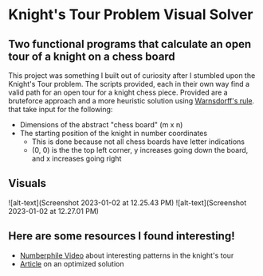 # Knight's Tour Problem Visual Solver

## Two functional programs that calculate an open tour of a knight on a chess board

This project was something I built out of curiosity after I stumbled upon the Knight's Tour problem. The scripts
provided, each in their own way find a valid path for an open tour for a knight chess piece. Provided are a 
bruteforce approach and a more heuristic solution using [Warnsdorff's rule](https://en.wikipedia.org/wiki/Knight%27s_tour). 
that take input for the following:

* Dimensions of the abstract "chess board" (m x n)
* The starting position of the knight in number coordinates
    * This is done because not all chess boards have letter indications
    * (0, 0) is the the top left corner, y increases going down the board, and x increases going right

## Visuals
![alt-text](Screenshot 2023-01-02 at 12.25.43 PM)
![alt-text](Screenshot 2023-01-02 at 12.27.01 PM)

## Here are some resources I found interesting!
 * [Numberphile Video](https://www.youtube.com/watch?v=ab_dY3dZFHM) about interesting patterns in the knight's tour
 * [Article](https://www.sciencedirect.com/science/article/pii/S0166218X04003488) on an optimized solution